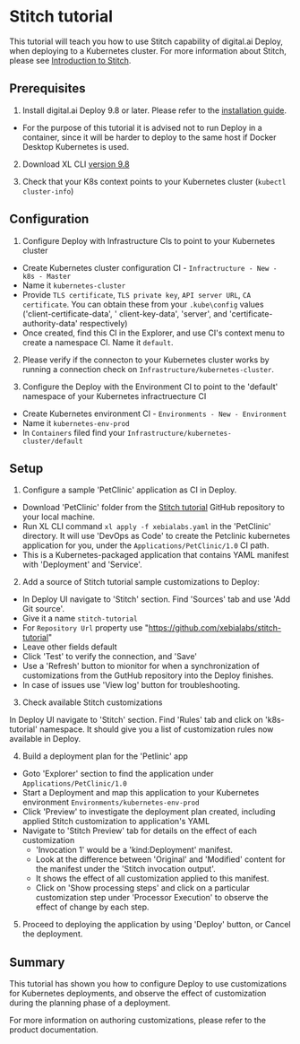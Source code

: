 Stitch tutorial
===============

This tutorial will teach you how to use Stitch capability of digital.ai Deploy, when deploying to a Kubernetes cluster. For more information about Stitch, please see [Introduction to Stitch](/deploy/stitch/introduction-to-stitch).

## Prerequisites

1. Install digital.ai Deploy 9.8 or later. Please refer to the [installation guide](/deploy/how-to/set-up-xl-deploy-in-production/).


 - For the purpose of this tutorial it is advised not to run Deploy in a container, since it will be harder to deploy to the same host if Docker Desktop Kubernetes is used.


2. Download XL CLI [version 9.8](/release/how-to/install-the-xl-cli)

3. Check that your K8s context points to your Kubernetes cluster (`kubectl cluster-info`)

## Configuration

1. Configure Deploy with Infrastructure CIs to point to your Kubernetes cluster


 - Create Kubernetes cluster configuration CI - `Infractructure - New - k8s - Master`
 - Name it `kubernetes-cluster`
 - Provide `TLS certificate`, `TLS private key`, `API server URL`, `CA certificate`. You can obtain these from your `.kube\config` values ('client-certificate-data', ' client-key-data', 'server', and 'certificate-authority-data' respectively)
 - Once created, find this CI in the Explorer, and use CI's context menu to create a namespace CI. Name it `default`.


2. Please verify if the connecton to your Kubernetes cluster works by running a connection check on `Infrastructure/kubernetes-cluster`.

3. Configure the Deploy with the Environment CI to point to the 'default' namespace of your Kubernetes infractruecture CI


 - Create Kubernetes environment CI - `Environments - New - Environment`
 - Name it `kubernetes-env-prod`
 - In `Containers` filed find your `Infrastructure/kubernetes-cluster/default`

## Setup

1. Configure a sample 'PetClinic' application as CI in Deploy.


 - Download 'PetClinic' folder from the [Stitch tutorial](https://github.com/xebialabs/stitch-tutorial) GitHub repository to your local machine.
 - Run XL CLI command `xl apply -f xebialabs.yaml` in the 'PetClinic'  directory. It will use 'DevOps as Code' to create the Petclinic kubernetes application for you, under the `Applications/PetClinic/1.0` CI path.
 - This is a Kubernetes-packaged application that contains YAML manifest with 'Deployment' and 'Service'.


2. Add a source of Stitch tutorial sample customizations to Deploy:


 - In Deploy UI navigate to 'Stitch' section. Find 'Sources' tab and use 'Add Git source'.
 - Give it a name `stitch-tutorial`
 - For `Repository Url` property use "https://github.com/xebialabs/stitch-tutorial"
 - Leave other fields default
 - Click 'Test' to verify the connection, and 'Save'
 - Use a 'Refresh' button to mionitor for when a synchronization of customizations from the GutHub repository into the Deploy finishes.
 - In case of issues use 'View log' button for troubleshooting.


3. Check available Stitch customizations

In Deploy UI navigate to 'Stitch' section. Find 'Rules' tab and click on 'k8s-tutorial' namespace. It should give you a list of customization rules now available in Deploy.


4. Build a deployment plan for the 'Petlinic' app


 - Goto 'Explorer' section to find the application under `Applications/PetClinic/1.0`
 - Start a Deployment and map this application to your Kubernetes environment `Environments/kubernetes-env-prod`
 - Click 'Preview' to investigate the deployment plan created, including applied Stitch customization to application's YAML
 - Navigate to 'Stitch Preview' tab for details on the effect of each customization
   - 'Invocation 1' would be a 'kind:Deployment' manifest.
   - Look at the difference between 'Original' and 'Modified' content for the manifest under the 'Stitch invocation output'.
   - It shows the effect of all customization applied to this manifest.
   - Click on 'Show processing steps' and click on a particular customization step under 'Processor Execution' to observe the effect of change by each step.


5. Proceed to deploying the application by using 'Deploy' button, or Cancel the deployment.

 ## Summary
 This tutorial has shown you how to configure Deploy to use customizations for Kubernetes deployments, and observe the effect of customization during the planning phase of a deployment.

 For more information on authoring customizations, please refer to the product documentation.
